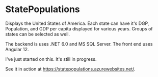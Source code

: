 # StatePopulations
Displays the United States of America. Each state can have it's DGP, Population, and GDP per capita displayed for various years. Groups of states can be selected as well.

The backend is uses .NET 6.0 and MS SQL Server. The front end uses Angular 12.

I've just started on this. It's still in progress.

See it in action at https://statepopulations.azurewebsites.net/.
